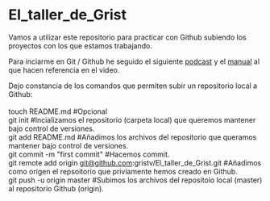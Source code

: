 El_taller_de_Grist
=========

Vamos a utilizar este repositorio para practicar con Github subiendo los proyectos con los que estamos trabajando.

Para inciarme en Git / Github he seguido el siguiente <a href="http://www.youtube.com/watch?v=nN9NQRSG7iU&list=PL-RTXOrSoE6RP5wLjn81xFhKAzwThmr1m">podcast</a> y el <a href="http://git-scm.com/book/es-ni">manual</a> al que hacen referencia en el video.

Dejo constancia de los comandos que permiten subir un repositorio local a Github:</br>
</br>
touch README.md #Opcional</br>
git init #Incializamos el repositorio (carpeta local) que queremos mantener bajo control de versiones.</br>
git add README.md #Añadimos los archivos del repositorio que queramos mantener bajo control de versiones.</br>
git commit -m "first commit" #Hacemos commit.</br>
git remote add origin git@github.com:gristv/El_taller_de_Grist.git #Añadimos como origen el repsoitorio que priviamente hemos creado en Github.</br>
git push -u origin master #Subimos los archivos del repositoio local (master) al repositorio Github (origin).</br>
